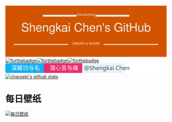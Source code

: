 [![charseki](https://raw.githubusercontent.com/charseki/charseki/master/logo.svg)](http://www.chenshengkai.com)
[![forthebadge](https://forthebadge.com/images/badges/ages-20-30.svg)](http://www.chenshengkai.com)[![forthebadge](https://forthebadge.com/images/badges/for-you.svg)](https://www.chenshengkai.com)[![forthebadge](https://forthebadge.com/images/badges/made-with-python.svg)](http://www.chenshengkai.com)
[![charseki](https://raw.githubusercontent.com/charseki/charseki/master/slogan.svg)](http://www.chenshengkai.com)
[![charseki's github stats](https://github-readme-stats.vercel.app/api?username=charseki&show_icons=true&theme=radical)](htts://github.com/charseki/github-readme-stats)

# 每日壁纸
[![每日壁纸](https://cn.bing.com/th?id=OHR.LifeguardEntrance_ZH-CN7394984988_1920x1080.jpg&rf=LaDigue_1920x1080.jpg&pid=hp)](http://www.chenshengkai.com)